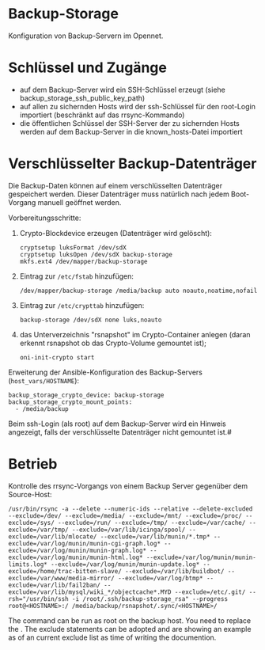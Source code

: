 # Backup-Storage
Konfiguration von Backup-Servern im Opennet.

# Schlüssel und Zugänge
* auf dem Backup-Server wird ein SSH-Schlüssel erzeugt (siehe backup_storage_ssh_public_key_path)
* auf allen zu sichernden Hosts wird der ssh-Schlüssel für den root-Login importiert (beschränkt
  auf das rrsync-Kommando)
* die öffentlichen Schlüssel der SSH-Server der zu sichernden Hosts werden auf dem Backup-Server
  in die known_hosts-Datei importiert

# Verschlüsselter Backup-Datenträger
Die Backup-Daten können auf einem verschlüsselten Datenträger gespeichert werden. Dieser
Datenträger muss natürlich nach jedem Boot-Vorgang manuell geöffnet werden.

Vorbereitungsschritte:
1. Crypto-Blockdevice erzeugen (Datenträger wird gelöscht):
   ```
   cryptsetup luksFormat /dev/sdX
   cryptsetup luksOpen /dev/sdX backup-storage
   mkfs.ext4 /dev/mapper/backup-storage
   ```
2. Eintrag zur `/etc/fstab` hinzufügen:
   ```
   /dev/mapper/backup-storage /media/backup auto noauto,noatime,nofail
   ```
3. Eintrag zur `/etc/crypttab` hinzufügen:
   ```
   backup-storage /dev/sdX none luks,noauto
   ```
4. das Unterverzeichnis "rsnapshot" im Crypto-Container anlegen (daran erkennt rsnapshot ob das Crypto-Volume gemountet ist);
   ```
   oni-init-crypto start
   ```

Erweiterung der Ansible-Konfiguration des Backup-Servers (`host_vars/HOSTNAME`):
```
backup_storage_crypto_device: backup-storage
backup_storage_crypto_mount_points:
  - /media/backup
```

Beim ssh-Login (als root) auf dem Backup-Server wird ein Hinweis angezeigt, falls der verschlüsselte Datenträger nicht gemountet ist.#

# Betrieb

Kontrolle des rrsync-Vorgangs von einem Backup Server gegenüber dem Source-Host:
```
/usr/bin/rsync -a --delete --numeric-ids --relative --delete-excluded --exclude=/dev/ --exclude=/media/ --exclude=/mnt/ --exclude=/proc/ --exclude=/sys/ --exclude=/run/ --exclude=/tmp/ --exclude=/var/cache/ --exclude=/var/tmp/ --exclude=/var/lib/icinga/spool/ --exclude=/var/lib/mlocate/ --exclude=/var/lib/munin/*.tmp* --exclude=/var/log/munin/munin-cgi-graph.log* --exclude=/var/log/munin/munin-graph.log* --exclude=/var/log/munin/munin-html.log* --exclude=/var/log/munin/munin-limits.log* --exclude=/var/log/munin/munin-update.log* --exclude=/home/trac-bitten-slave/ --exclude=/var/lib/buildbot/ --exclude=/var/www/media-mirror/ --exclude=/var/log/btmp* --exclude=/var/lib/fail2ban/ --exclude=/var/lib/mysql/wiki_*/objectcache*.MYD --exclude=/etc/.git/ --rsh="/usr/bin/ssh -i /root/.ssh/backup-storage_rsa" --progress root@<HOSTNAME>:/ /media/backup/rsnapshot/.sync/<HOSTNAME>/
````

The command can be run as root on the backup host. You need to replace the <HOSTNAME>. The exclude statements can be adopted and are showing an example as of an current exclude list as time of writing the documention.
